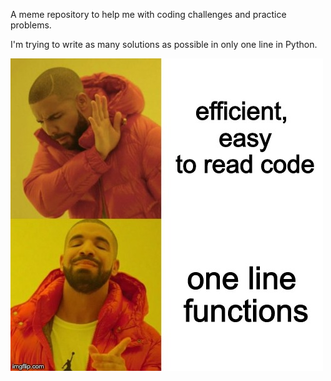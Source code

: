 A meme repository to help me with coding challenges and practice problems.

I'm trying to write as many solutions as possible in only one line in Python.

![drake meme](https://raw.githubusercontent.com/eyluo/one-line-code/master/assets/drake.jpg)